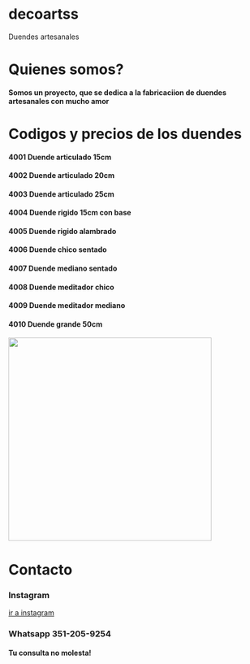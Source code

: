 # decoartss
Duendes artesanales 
<!DOCTYPE html>
<html lang="en">
<head>
    <title>Duendes Decoarts</title>
    <h1>Quienes somos?</h1>
    <h4>Somos un proyecto, que se dedica a la fabricaciion de duendes artesanales con mucho amor</h4>
    <h1>Codigos y precios de los duendes</h1>                      
    <h4>4001 Duende articulado 15cm</h4>
    <h4>4002 Duende articulado 20cm</h4>
    <h4>4003 Duende articulado 25cm</h4>
    <h4>4004 Duende rigido 15cm con base</h4>
    <h4>4005 Duende rigido alambrado</h4>
    <h4>4006 Duende chico sentado</h4>
    <h4>4007 Duende mediano sentado</h4>
    <h4>4008 Duende meditador chico</h4>
    <h4>4009 Duende meditador mediano</h4>
    <h4>4010 Duende grande 50cm</h4>
    <img src="duendes.jpg" height="400" />
    <h1>Contacto</h1>
    <h3>Instagram</h3>
    <a href="https://www.instagram.com/decooartss/">ir a instagram</a>
    <h3>Whatsapp 351-205-9254</h3>
    <h4>Tu consulta no molesta!</h4>
    
</head>
<body>
    
</body>
</html>
